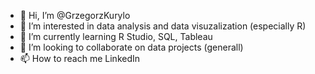 - 👋 Hi, I’m @GrzegorzKurylo
- 👀 I’m interested in data analysis and data visuzalization (especially R)
- 🌱 I’m currently learning R Studio, SQL, Tableau
- 💞️ I’m looking to collaborate on data projects (generall)
- 📫 How to reach me LinkedIn

<!---
GrzegorzKurylo/GrzegorzKurylo is a ✨ special ✨ repository because its `README.md` (this file) appears on your GitHub profile.
You can click the Preview link to take a look at your changes.
--->
